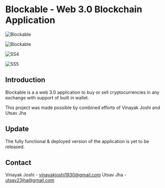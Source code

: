 # Blockable - Web 3.0 Blockchain Application

![Blockable](https://user-images.githubusercontent.com/85495019/149628422-e1cfdb01-86d9-464a-9929-d1d3fac0350c.PNG)


![Blockable](https://user-images.githubusercontent.com/85495019/149629367-7925b4eb-c52c-4357-bc91-398958b527a5.PNG)


![SS4](https://user-images.githubusercontent.com/85495019/149628431-eb103f0d-41fc-4286-a9b4-6bfb7ac45ea3.PNG)


![SS5](https://user-images.githubusercontent.com/85495019/149628434-d0a56ec4-94cf-49ee-b792-421cc28f8edf.PNG)


## Introduction

Blockable is a a web 3.0 application to buy or sell cryptocurrencies in any exchange with support of built in wallet.

This project was made possible by combined efforts of Vinayak Joshi and Utsav Jha


## Update

 The fully functional & deployed version of the application is yet to be released.

## Contact

Vinayak Joshi - vinayakjoshi1930@gmail.com
Utsav Jha - utsav23jha@gmail.com

